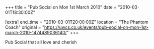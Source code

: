 +++
title = "Pub Social on Mon 1st March 2010"
date = "2010-03-01T18:30:00Z"

[extra]
end_time = "2010-03-01T20:00:00Z"
location = "The Phantom Coach"
original = "https://uwcs.co.uk/events/pub-social-on-mon-1st-march-2010-1474489036140/"
+++

Pub Social that all love and cherish

